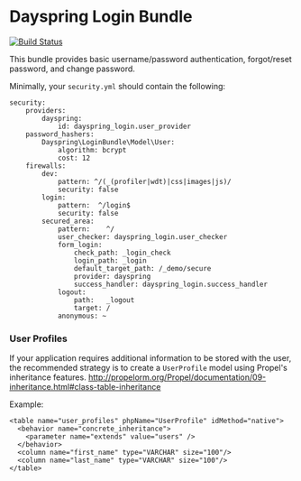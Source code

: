 # Dayspring Login Bundle
[![Build Status](https://github.com/dayspring-tech/LoginBundle/actions/workflows/symfony.yml/badge.svg)](https://github.com/dayspring-tech/LoginBundle/actions/workflows/symfony.yml)

This bundle provides basic username/password authentication, forgot/reset password, and change password.

Minimally, your `security.yml` should contain the following:
```
security:
    providers:
        dayspring:
            id: dayspring_login.user_provider
    password_hashers:
        Dayspring\LoginBundle\Model\User:
            algorithm: bcrypt
            cost: 12
    firewalls:
        dev:
            pattern: ^/(_(profiler|wdt)|css|images|js)/
            security: false
        login:
            pattern:  ^/login$
            security: false
        secured_area:
            pattern:    ^/
            user_checker: dayspring_login.user_checker
            form_login:
                check_path: _login_check
                login_path: _login
                default_target_path: /_demo/secure
                provider: dayspring
                success_handler: dayspring_login.success_handler
            logout:
                path:   _logout
                target: /
            anonymous: ~
```

### User Profiles
If your application requires additional information to be stored with the user, the recommended strategy is to create
a `UserProfile` model using Propel's inheritance features.
http://propelorm.org/Propel/documentation/09-inheritance.html#class-table-inheritance

Example:
```
<table name="user_profiles" phpName="UserProfile" idMethod="native">
  <behavior name="concrete_inheritance">
    <parameter name="extends" value="users" />
  </behavior>
  <column name="first_name" type="VARCHAR" size="100"/>
  <column name="last_name" type="VARCHAR" size="100"/>
</table>
```

